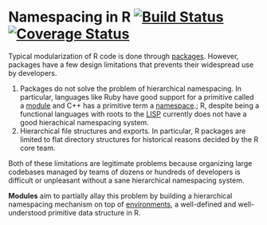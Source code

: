 Namespacing in R [![Build Status](https://travis-ci.org/robertzk/module.svg?branch=master)](https://travis-ci.org/robertzk/module) [![Coverage Status](https://coveralls.io/repos/robertzk/module/badge.svg?branch=master)](https://coveralls.io/r/robertzk/module)
============

Typical modularization of R code is done through [packages](http://r-pkgs.had.co.nz/).
However, packages have a few design limitations that prevents
their widespread use by developers.

  1. Packages do not solve the problem of hierarchical namespacing.
     In particular, languages like Ruby have good support for
     a primitive called a [module](http://ruby-doc.org/core-2.2.0/Module.html) and
     C++ has a primitive term a [namespace](https://en.wikipedia.org/wiki/Namespace).;
     R, despite being a functional languages with roots to the [LISP](https://en.wikipedia.org/wiki/LISP)
     currently does not have a good hierachical namespacing system.
  2. Hierarchical file structures and exports. In particular, R packages
     are limited to flat directory structures for historical reasons
     decided by the R core team.

Both of these limitations are legitimate problems because organizing
large codebases managed by teams of dozens or hundreds of developers
is difficult or unpleasant without a sane hierarchical namespacing system.

**Modules** aim to partially allay this problem by building a hierarchical
namespacing mechanism on top of [environments](http://adv-r.had.co.nz/Environments.html),
a well-defined and well-understood primitive data structure in R.

